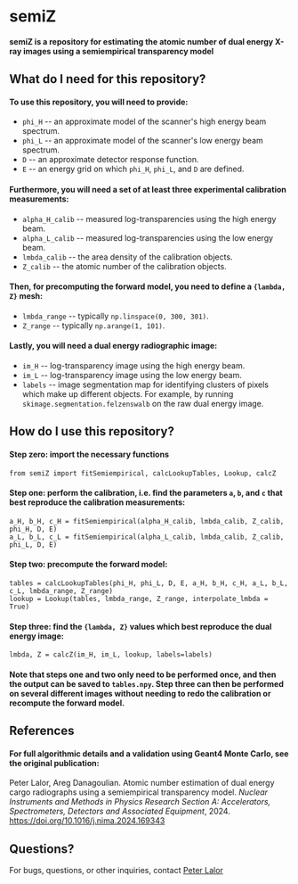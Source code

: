 # semiZ 

#### semiZ is a repository for estimating the atomic number of dual energy X-ray images using a semiempirical transparency model

## What do I need for this repository?

#### To use this repository, you will need to provide:
* `phi_H` -- an approximate model of the scanner's high energy beam spectrum.
* `phi_L` -- an approximate model of the scanner's low energy beam spectrum.
* `D` -- an approximate detector response function.
* `E` -- an energy grid on which `phi_H`, `phi_L`, and `D` are defined.

#### Furthermore, you will need a set of at least three experimental calibration measurements:
* `alpha_H_calib` -- measured log-transparencies using the high energy beam.
* `alpha_L_calib` -- measured log-transparencies using the low energy beam.
* `lmbda_calib` -- the area density of the calibration objects.
* `Z_calib` -- the atomic number of the calibration objects.

#### Then, for precomputing the forward model, you need to define a `{lambda, Z}` mesh:
* `lmbda_range` -- typically `np.linspace(0, 300, 301)`.
* `Z_range` -- typically `np.arange(1, 101)`.

#### Lastly, you will need a dual energy radiographic image:
* `im_H` -- log-transparency image using the high energy beam.
* `im_L` -- log-transparency image using the low energy beam.
* `labels` -- image segmentation map for identifying clusters of pixels which make up different objects. For example, by running `skimage.segmentation.felzenswalb` on the raw dual energy image.

## How do I use this repository?

#### Step zero: import the necessary functions

```python:
from semiZ import fitSemiempirical, calcLookupTables, Lookup, calcZ
```

#### Step one: perform the calibration, i.e. find the parameters `a`, `b`, and `c` that best reproduce the calibration measurements:

```python:
a_H, b_H, c_H = fitSemiempirical(alpha_H_calib, lmbda_calib, Z_calib, phi_H, D, E)
a_L, b_L, c_L = fitSemiempirical(alpha_L_calib, lmbda_calib, Z_calib, phi_L, D, E)
```

#### Step two: precompute the forward model:

```python:
tables = calcLookupTables(phi_H, phi_L, D, E, a_H, b_H, c_H, a_L, b_L, c_L, lmbda_range, Z_range)
lookup = Lookup(tables, lmbda_range, Z_range, interpolate_lmbda = True)
```

#### Step three: find the `{lambda, Z}` values which best reproduce the dual energy image:

```python:
lmbda, Z = calcZ(im_H, im_L, lookup, labels=labels)
```

#### Note that steps one and two only need to be performed once, and then the output can be saved to `tables.npy`. Step three can then be performed on several different images without needing to redo the calibration or recompute the forward model.

## References

#### For full algorithmic details and a validation using Geant4 Monte Carlo, see the original publication:

Peter Lalor, Areg Danagoulian. Atomic number estimation of dual energy cargo radiographs using a semiempirical transparency model. *Nuclear Instruments and Methods in Physics Research Section A: Accelerators, Spectrometers, Detectors and Associated Equipment*, 2024. https://doi.org/10.1016/j.nima.2024.169343

## Questions?

For bugs, questions, or other inquiries, contact [Peter Lalor](mailto:plalor@mit.edu?subject=[GitHub]%20semiZ)
